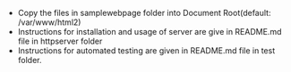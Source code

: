 - Copy the files in samplewebpage folder into Document Root(default: /var/www/html2)
- Instructions for installation and usage of server are give in README.md file in httpserver folder
- Instructions for automated testing are given in README.md file in test folder.

